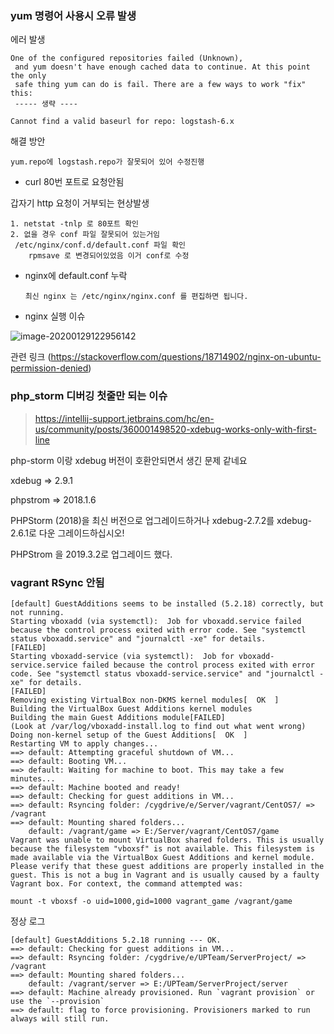 ### yum 명령어 사용시 오류 발생

에러 발생

```
One of the configured repositories failed (Unknown),
 and yum doesn't have enough cached data to continue. At this point the only
 safe thing yum can do is fail. There are a few ways to work "fix" this:
 ----- 생략 ----

Cannot find a valid baseurl for repo: logstash-6.x
```



해결 방안

```
yum.repo에 logstash.repo가 잘못되어 있어 수정진행
```



* curl 80번 포트로 요청안됨

갑자기 http 요청이 거부되는 현상발생

```
1. netstat -tnlp 로 80포트 확인
2. 없을 경우 conf 파일 잘못되어 있는거임 
 /etc/nginx/conf.d/default.conf 파일 확인 
	rpmsave 로 변경되어있었음 이거 conf로 수정

```



* nginx에 default.conf 누락

  ```
  최신 nginx 는 /etc/nginx/nginx.conf 를 편집하면 됩니다.
  ```

  

* nginx 실행 이슈

![image-20200129122956142](E:\Study\Document\Study\image\image-20200129122956142.png)

관련 링크 (https://stackoverflow.com/questions/18714902/nginx-on-ubuntu-permission-denied)



### php_storm 디버깅 첫줄만 되는 이슈

> https://intellij-support.jetbrains.com/hc/en-us/community/posts/360001498520-xdebug-works-only-with-first-line

php-storm 이랑 xdebug 버전이 호환안되면서 생긴 문제 같네요

xdebug  => 2.9.1

phpstrom => 2018.1.6 

PHPStorm (2018)을 최신 버전으로 업그레이드하거나 xdebug-2.7.2를 xdebug-2.6.1로 다운 그레이드하십시오!

PHPStrom 을 2019.3.2로 업그레이드 했다.



### vagrant RSync 안됨

```
[default] GuestAdditions seems to be installed (5.2.18) correctly, but not running.
Starting vboxadd (via systemctl):  Job for vboxadd.service failed because the control process exited with error code. See "systemctl status vboxadd.service" and "journalctl -xe" for details.
[FAILED]
Starting vboxadd-service (via systemctl):  Job for vboxadd-service.service failed because the control process exited with error code. See "systemctl status vboxadd-service.service" and "journalctl -xe" for details.
[FAILED]
Removing existing VirtualBox non-DKMS kernel modules[  OK  ]
Building the VirtualBox Guest Additions kernel modules
Building the main Guest Additions module[FAILED]
(Look at /var/log/vboxadd-install.log to find out what went wrong)
Doing non-kernel setup of the Guest Additions[  OK  ]
Restarting VM to apply changes...
==> default: Attempting graceful shutdown of VM...
==> default: Booting VM...
==> default: Waiting for machine to boot. This may take a few minutes...
==> default: Machine booted and ready!
==> default: Checking for guest additions in VM...
==> default: Rsyncing folder: /cygdrive/e/Server/vagrant/CentOS7/ => /vagrant
==> default: Mounting shared folders...
    default: /vagrant/game => E:/Server/vagrant/CentOS7/game
Vagrant was unable to mount VirtualBox shared folders. This is usually
because the filesystem "vboxsf" is not available. This filesystem is
made available via the VirtualBox Guest Additions and kernel module.
Please verify that these guest additions are properly installed in the
guest. This is not a bug in Vagrant and is usually caused by a faulty
Vagrant box. For context, the command attempted was:

mount -t vboxsf -o uid=1000,gid=1000 vagrant_game /vagrant/game
```

정상 로그

```
[default] GuestAdditions 5.2.18 running --- OK.
==> default: Checking for guest additions in VM...
==> default: Rsyncing folder: /cygdrive/e/UPTeam/ServerProject/ => /vagrant
==> default: Mounting shared folders...
    default: /vagrant/server => E:/UPTeam/ServerProject/server
==> default: Machine already provisioned. Run `vagrant provision` or use the `--provision`
==> default: flag to force provisioning. Provisioners marked to run always will still run.
```

